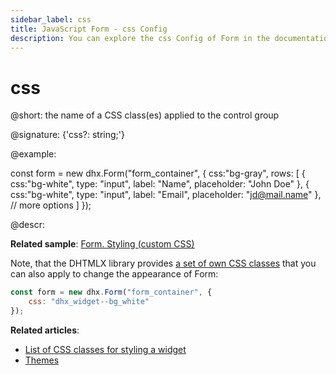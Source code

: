 ```yaml
---
sidebar_label: css
title: JavaScript Form - css Config 
description: You can explore the css Config of Form in the documentation of the DHTMLX JavaScript UI library. Browse developer guides and API reference, try out code examples and live demos, and download a free 30-day evaluation version of DHTMLX Suite 7.
---
```


# css

@short: the name of a CSS class(es) applied to the control group

@signature: {'css?: string;'}

@example:
<style>
    .bg-white .dhx_input {
        background: #fff;
    }
</style>
 
 
const form = new dhx.Form("form_container", {
    css:"bg-gray",
    rows: [
        {   
            css:"bg-white",
            type: "input",
            label: "Name",
            placeholder: "John Doe"
        },
        {
            css:"bg-white",
            type: "input",
            label: "Email",
            placeholder: "jd@mail.name"
        },
        // more options
    ]
});

@descr:

**Related sample**: [Form. Styling (custom CSS)](https://snippet.dhtmlx.com/wnscgb50)

Note, that the DHTMLX library provides [a set of own CSS classes](helpers/base_elements.md#list-of-css-classes-for-styling-a-widget) that you can also apply to change the appearance of Form:

~~~js
const form = new dhx.Form("form_container", {
    css: "dhx_widget--bg_white"
});
~~~

**Related articles**: 
- [List of CSS classes for styling a widget](helpers/base_elements.md#list-of-css-classes-for-styling-a-widget)
- [Themes](themes.md)
